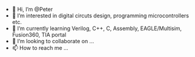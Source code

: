 - 👋 Hi, I’m @Peter
- 👀 I’m interested in digital circuts design, programming microcontrollers etc. 
- 🌱 I’m currently learning Verilog, C++, C, Assembly, EAGLE/Multisim, Fusion360, TIA portal 
- 💞️ I’m looking to collaborate on ...
- 📫 How to reach me ...

<!---
AliothPL/AliothPL is a ✨ special ✨ repository because its `README.md` (this file) appears on your GitHub profile.
You can click the Preview link to take a look at your changes.
--->
